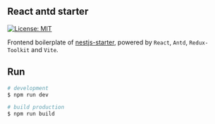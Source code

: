 ## React antd starter

[![License: MIT](https://img.shields.io/badge/License-MIT-green.svg)](https://opensource.org/licenses/MIT)

Frontend boilerplate of [nestjs-starter](https://github.com/gaosong886/nestjs-starter), powered by `React`, `Antd`, `Redux-Toolkit` and `Vite`.

## Run

```bash
# development
$ npm run dev

# build production
$ npm run build
```